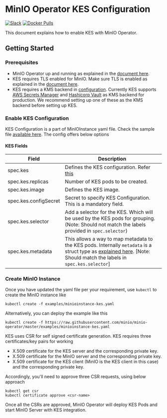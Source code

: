 # MinIO Operator KES Configuration

[![Slack](https://slack.min.io/slack?type=svg)](https://slack.min.io)
[![Docker Pulls](https://img.shields.io/docker/pulls/minio/k8s-operator.svg?maxAge=604800)](https://hub.docker.com/r/minio/k8s-operator)

This document explains how to enable KES with MinIO Operator.

## Getting Started

### Prerequisites

- MinIO Operator up and running as explained in the [document here](https://github.com/minio/minio-operator#create-operator-and-related-resources).
- KES requires TLS enabled for MinIO. Make sure TLS is enabled as explained in the [document here](https://github.com/minio/minio-operator/blob/master/docs/tls.md).
- KES requires a KMS backend in [configuration](https://raw.githubusercontent.com/minio/minio-operator/master/examples/kes-config-secret.yaml). Currently KES supports [AWS Secrets Manager](https://github.com/minio/kes/wiki/AWS-SecretsManager) and [Hashicorp Vault](https://github.com/minio/kes/wiki/Hashicorp-Vault-Keystore) as KMS backend for production. We recommend setting up one of these as the KMS backend before setting up KES.

### Enable KES Configuration

KES Configuration is a part of MinIOInstance yaml file. Check the sample file [available here](https://raw.githubusercontent.com/minio/minio-operator/master/examples/minioinstance-kes.yaml). The config offers below options

#### KES Fields

| Field                 | Description |
|-----------------------|-------------|
| spec.kes | Defines the KES configuration. Refer [this](https://github.com/minio/kes) |
| spec.kes.replicas | Number of KES pods to be created. |
| spec.kes.image | Defines the KES image. |
| spec.kes.configSecret | Secret to specify KES Configuration. This is a mandatory field. |
| spec.kes.selector | Add a selector for the KES. Which will be used by the KES pods for grouping. (Note: Should not match the labels provided in `spec.selector`) |
| spec.kes.metadata | This allows a way to map metadata to the KES pods. Internally `metadata` is a struct type as [explained here](https://godoc.org/k8s.io/apimachinery/pkg/apis/meta/v1#ObjectMeta). [Note: Should match the labels in `spec.kes.selector`] |

### Create MinIO Instance

Once you have updated the yaml file per your requirement, use `kubectl` to create the MinIO instance like

```
kubectl create -f examples/minioinstance-kes.yaml
```

Alternatively, you can deploy the example like this

```
kubectl create -f https://raw.githubusercontent.com/minio/minio-operator/master/examples/minioinstance-kes.yaml
```

KES uses CSR for self signed certificate generation. KES requires three certificates/key pairs for working

- X.509 certificate for the KES server and the corresponding private key.
- X.509 certificate for the MinIO server and the corresponding private key.
- X.509 certificate for the KES client (MinIO is the KES client in this case) and the corresponding private key.

Accordingly, you'll need to approve three CSR requests, using below approach

```
kubectl get csr
kubectl certificate approve <csr-name>
```

Once all the CSRs are approved, MinIO Operator will deploy KES Pods and start MinIO Server with KES integration.
